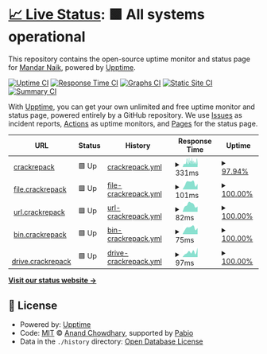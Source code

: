 # [📈 Live Status](https://mandarnaik016.github.io/Upptime): <!--live status--> **🟩 All systems operational**

This repository contains the open-source uptime monitor and status page for [Mandar Naik](https://mandarnaik016.github.io/), powered by [Upptime](https://github.com/upptime/upptime).

[![Uptime CI](https://github.com/mandarnaik016/Upptime/workflows/Uptime%20CI/badge.svg)](https://github.com/mandarnaik016/Upptime/actions?query=workflow%3A%22Uptime+CI%22)
[![Response Time CI](https://github.com/mandarnaik016/Upptime/workflows/Response%20Time%20CI/badge.svg)](https://github.com/mandarnaik016/Upptime/actions?query=workflow%3A%22Response+Time+CI%22)
[![Graphs CI](https://github.com/mandarnaik016/Upptime/workflows/Graphs%20CI/badge.svg)](https://github.com/mandarnaik016/Upptime/actions?query=workflow%3A%22Graphs+CI%22)
[![Static Site CI](https://github.com/mandarnaik016/Upptime/workflows/Static%20Site%20CI/badge.svg)](https://github.com/mandarnaik016/Upptime/actions?query=workflow%3A%22Static+Site+CI%22)
[![Summary CI](https://github.com/mandarnaik016/Upptime/workflows/Summary%20CI/badge.svg)](https://github.com/mandarnaik016/Upptime/actions?query=workflow%3A%22Summary+CI%22)

With [Upptime](https://upptime.js.org), you can get your own unlimited and free uptime monitor and status page, powered entirely by a GitHub repository. We use [Issues](https://github.com/mandarnaik016/Upptime/issues) as incident reports, [Actions](https://github.com/mandarnaik016/Upptime/actions) as uptime monitors, and [Pages](https://mandarnaik016.github.io/Upptime) for the status page.

<!--start: status pages-->
<!-- This summary is generated by Upptime (https://github.com/upptime/upptime) -->
<!-- Do not edit this manually, your changes will be overwritten -->
<!-- prettier-ignore -->
| URL | Status | History | Response Time | Uptime |
| --- | ------ | ------- | ------------- | ------ |
| <img alt="" src="https://icons.duckduckgo.com/ip3/www.crackrepack.xyz.ico" height="13"> [crackrepack](https://www.crackrepack.xyz/) | 🟩 Up | [crackrepack.yml](https://github.com/mandarnaik016/Upptime/commits/HEAD/history/crackrepack.yml) | <details><summary><img alt="Response time graph" src="./graphs/crackrepack/response-time-week.png" height="20"> 331ms</summary><br><a href="https://mandarnaik016.github.io/Upptime/history/crackrepack"><img alt="Response time 282" src="https://img.shields.io/endpoint?url=https%3A%2F%2Fraw.githubusercontent.com%2Fmandarnaik016%2FUpptime%2FHEAD%2Fapi%2Fcrackrepack%2Fresponse-time.json"></a><br><a href="https://mandarnaik016.github.io/Upptime/history/crackrepack"><img alt="24-hour response time 348" src="https://img.shields.io/endpoint?url=https%3A%2F%2Fraw.githubusercontent.com%2Fmandarnaik016%2FUpptime%2FHEAD%2Fapi%2Fcrackrepack%2Fresponse-time-day.json"></a><br><a href="https://mandarnaik016.github.io/Upptime/history/crackrepack"><img alt="7-day response time 331" src="https://img.shields.io/endpoint?url=https%3A%2F%2Fraw.githubusercontent.com%2Fmandarnaik016%2FUpptime%2FHEAD%2Fapi%2Fcrackrepack%2Fresponse-time-week.json"></a><br><a href="https://mandarnaik016.github.io/Upptime/history/crackrepack"><img alt="30-day response time 282" src="https://img.shields.io/endpoint?url=https%3A%2F%2Fraw.githubusercontent.com%2Fmandarnaik016%2FUpptime%2FHEAD%2Fapi%2Fcrackrepack%2Fresponse-time-month.json"></a><br><a href="https://mandarnaik016.github.io/Upptime/history/crackrepack"><img alt="1-year response time 282" src="https://img.shields.io/endpoint?url=https%3A%2F%2Fraw.githubusercontent.com%2Fmandarnaik016%2FUpptime%2FHEAD%2Fapi%2Fcrackrepack%2Fresponse-time-year.json"></a></details> | <details><summary><a href="https://mandarnaik016.github.io/Upptime/history/crackrepack">97.94%</a></summary><a href="https://mandarnaik016.github.io/Upptime/history/crackrepack"><img alt="All-time uptime 98.97%" src="https://img.shields.io/endpoint?url=https%3A%2F%2Fraw.githubusercontent.com%2Fmandarnaik016%2FUpptime%2FHEAD%2Fapi%2Fcrackrepack%2Fuptime.json"></a><br><a href="https://mandarnaik016.github.io/Upptime/history/crackrepack"><img alt="24-hour uptime 88.73%" src="https://img.shields.io/endpoint?url=https%3A%2F%2Fraw.githubusercontent.com%2Fmandarnaik016%2FUpptime%2FHEAD%2Fapi%2Fcrackrepack%2Fuptime-day.json"></a><br><a href="https://mandarnaik016.github.io/Upptime/history/crackrepack"><img alt="7-day uptime 97.94%" src="https://img.shields.io/endpoint?url=https%3A%2F%2Fraw.githubusercontent.com%2Fmandarnaik016%2FUpptime%2FHEAD%2Fapi%2Fcrackrepack%2Fuptime-week.json"></a><br><a href="https://mandarnaik016.github.io/Upptime/history/crackrepack"><img alt="30-day uptime 98.97%" src="https://img.shields.io/endpoint?url=https%3A%2F%2Fraw.githubusercontent.com%2Fmandarnaik016%2FUpptime%2FHEAD%2Fapi%2Fcrackrepack%2Fuptime-month.json"></a><br><a href="https://mandarnaik016.github.io/Upptime/history/crackrepack"><img alt="1-year uptime 98.97%" src="https://img.shields.io/endpoint?url=https%3A%2F%2Fraw.githubusercontent.com%2Fmandarnaik016%2FUpptime%2FHEAD%2Fapi%2Fcrackrepack%2Fuptime-year.json"></a></details>
| <img alt="" src="https://icons.duckduckgo.com/ip3/file.crackrepack.xyz.ico" height="13"> [file.crackrepack](https://file.crackrepack.xyz/) | 🟩 Up | [file-crackrepack.yml](https://github.com/mandarnaik016/Upptime/commits/HEAD/history/file-crackrepack.yml) | <details><summary><img alt="Response time graph" src="./graphs/file-crackrepack/response-time-week.png" height="20"> 101ms</summary><br><a href="https://mandarnaik016.github.io/Upptime/history/file-crackrepack"><img alt="Response time 225" src="https://img.shields.io/endpoint?url=https%3A%2F%2Fraw.githubusercontent.com%2Fmandarnaik016%2FUpptime%2FHEAD%2Fapi%2Ffile-crackrepack%2Fresponse-time.json"></a><br><a href="https://mandarnaik016.github.io/Upptime/history/file-crackrepack"><img alt="24-hour response time 88" src="https://img.shields.io/endpoint?url=https%3A%2F%2Fraw.githubusercontent.com%2Fmandarnaik016%2FUpptime%2FHEAD%2Fapi%2Ffile-crackrepack%2Fresponse-time-day.json"></a><br><a href="https://mandarnaik016.github.io/Upptime/history/file-crackrepack"><img alt="7-day response time 101" src="https://img.shields.io/endpoint?url=https%3A%2F%2Fraw.githubusercontent.com%2Fmandarnaik016%2FUpptime%2FHEAD%2Fapi%2Ffile-crackrepack%2Fresponse-time-week.json"></a><br><a href="https://mandarnaik016.github.io/Upptime/history/file-crackrepack"><img alt="30-day response time 225" src="https://img.shields.io/endpoint?url=https%3A%2F%2Fraw.githubusercontent.com%2Fmandarnaik016%2FUpptime%2FHEAD%2Fapi%2Ffile-crackrepack%2Fresponse-time-month.json"></a><br><a href="https://mandarnaik016.github.io/Upptime/history/file-crackrepack"><img alt="1-year response time 225" src="https://img.shields.io/endpoint?url=https%3A%2F%2Fraw.githubusercontent.com%2Fmandarnaik016%2FUpptime%2FHEAD%2Fapi%2Ffile-crackrepack%2Fresponse-time-year.json"></a></details> | <details><summary><a href="https://mandarnaik016.github.io/Upptime/history/file-crackrepack">100.00%</a></summary><a href="https://mandarnaik016.github.io/Upptime/history/file-crackrepack"><img alt="All-time uptime 99.89%" src="https://img.shields.io/endpoint?url=https%3A%2F%2Fraw.githubusercontent.com%2Fmandarnaik016%2FUpptime%2FHEAD%2Fapi%2Ffile-crackrepack%2Fuptime.json"></a><br><a href="https://mandarnaik016.github.io/Upptime/history/file-crackrepack"><img alt="24-hour uptime 100.00%" src="https://img.shields.io/endpoint?url=https%3A%2F%2Fraw.githubusercontent.com%2Fmandarnaik016%2FUpptime%2FHEAD%2Fapi%2Ffile-crackrepack%2Fuptime-day.json"></a><br><a href="https://mandarnaik016.github.io/Upptime/history/file-crackrepack"><img alt="7-day uptime 100.00%" src="https://img.shields.io/endpoint?url=https%3A%2F%2Fraw.githubusercontent.com%2Fmandarnaik016%2FUpptime%2FHEAD%2Fapi%2Ffile-crackrepack%2Fuptime-week.json"></a><br><a href="https://mandarnaik016.github.io/Upptime/history/file-crackrepack"><img alt="30-day uptime 99.89%" src="https://img.shields.io/endpoint?url=https%3A%2F%2Fraw.githubusercontent.com%2Fmandarnaik016%2FUpptime%2FHEAD%2Fapi%2Ffile-crackrepack%2Fuptime-month.json"></a><br><a href="https://mandarnaik016.github.io/Upptime/history/file-crackrepack"><img alt="1-year uptime 99.89%" src="https://img.shields.io/endpoint?url=https%3A%2F%2Fraw.githubusercontent.com%2Fmandarnaik016%2FUpptime%2FHEAD%2Fapi%2Ffile-crackrepack%2Fuptime-year.json"></a></details>
| <img alt="" src="https://icons.duckduckgo.com/ip3/url.crackrepack.xyz.ico" height="13"> [url.crackrepack](https://url.crackrepack.xyz/) | 🟩 Up | [url-crackrepack.yml](https://github.com/mandarnaik016/Upptime/commits/HEAD/history/url-crackrepack.yml) | <details><summary><img alt="Response time graph" src="./graphs/url-crackrepack/response-time-week.png" height="20"> 82ms</summary><br><a href="https://mandarnaik016.github.io/Upptime/history/url-crackrepack"><img alt="Response time 240" src="https://img.shields.io/endpoint?url=https%3A%2F%2Fraw.githubusercontent.com%2Fmandarnaik016%2FUpptime%2FHEAD%2Fapi%2Furl-crackrepack%2Fresponse-time.json"></a><br><a href="https://mandarnaik016.github.io/Upptime/history/url-crackrepack"><img alt="24-hour response time 62" src="https://img.shields.io/endpoint?url=https%3A%2F%2Fraw.githubusercontent.com%2Fmandarnaik016%2FUpptime%2FHEAD%2Fapi%2Furl-crackrepack%2Fresponse-time-day.json"></a><br><a href="https://mandarnaik016.github.io/Upptime/history/url-crackrepack"><img alt="7-day response time 82" src="https://img.shields.io/endpoint?url=https%3A%2F%2Fraw.githubusercontent.com%2Fmandarnaik016%2FUpptime%2FHEAD%2Fapi%2Furl-crackrepack%2Fresponse-time-week.json"></a><br><a href="https://mandarnaik016.github.io/Upptime/history/url-crackrepack"><img alt="30-day response time 240" src="https://img.shields.io/endpoint?url=https%3A%2F%2Fraw.githubusercontent.com%2Fmandarnaik016%2FUpptime%2FHEAD%2Fapi%2Furl-crackrepack%2Fresponse-time-month.json"></a><br><a href="https://mandarnaik016.github.io/Upptime/history/url-crackrepack"><img alt="1-year response time 240" src="https://img.shields.io/endpoint?url=https%3A%2F%2Fraw.githubusercontent.com%2Fmandarnaik016%2FUpptime%2FHEAD%2Fapi%2Furl-crackrepack%2Fresponse-time-year.json"></a></details> | <details><summary><a href="https://mandarnaik016.github.io/Upptime/history/url-crackrepack">100.00%</a></summary><a href="https://mandarnaik016.github.io/Upptime/history/url-crackrepack"><img alt="All-time uptime 99.19%" src="https://img.shields.io/endpoint?url=https%3A%2F%2Fraw.githubusercontent.com%2Fmandarnaik016%2FUpptime%2FHEAD%2Fapi%2Furl-crackrepack%2Fuptime.json"></a><br><a href="https://mandarnaik016.github.io/Upptime/history/url-crackrepack"><img alt="24-hour uptime 100.00%" src="https://img.shields.io/endpoint?url=https%3A%2F%2Fraw.githubusercontent.com%2Fmandarnaik016%2FUpptime%2FHEAD%2Fapi%2Furl-crackrepack%2Fuptime-day.json"></a><br><a href="https://mandarnaik016.github.io/Upptime/history/url-crackrepack"><img alt="7-day uptime 100.00%" src="https://img.shields.io/endpoint?url=https%3A%2F%2Fraw.githubusercontent.com%2Fmandarnaik016%2FUpptime%2FHEAD%2Fapi%2Furl-crackrepack%2Fuptime-week.json"></a><br><a href="https://mandarnaik016.github.io/Upptime/history/url-crackrepack"><img alt="30-day uptime 99.19%" src="https://img.shields.io/endpoint?url=https%3A%2F%2Fraw.githubusercontent.com%2Fmandarnaik016%2FUpptime%2FHEAD%2Fapi%2Furl-crackrepack%2Fuptime-month.json"></a><br><a href="https://mandarnaik016.github.io/Upptime/history/url-crackrepack"><img alt="1-year uptime 99.19%" src="https://img.shields.io/endpoint?url=https%3A%2F%2Fraw.githubusercontent.com%2Fmandarnaik016%2FUpptime%2FHEAD%2Fapi%2Furl-crackrepack%2Fuptime-year.json"></a></details>
| <img alt="" src="https://icons.duckduckgo.com/ip3/bin.crackrepack.xyz.ico" height="13"> [bin.crackrepack](https://bin.crackrepack.xyz/) | 🟩 Up | [bin-crackrepack.yml](https://github.com/mandarnaik016/Upptime/commits/HEAD/history/bin-crackrepack.yml) | <details><summary><img alt="Response time graph" src="./graphs/bin-crackrepack/response-time-week.png" height="20"> 75ms</summary><br><a href="https://mandarnaik016.github.io/Upptime/history/bin-crackrepack"><img alt="Response time 210" src="https://img.shields.io/endpoint?url=https%3A%2F%2Fraw.githubusercontent.com%2Fmandarnaik016%2FUpptime%2FHEAD%2Fapi%2Fbin-crackrepack%2Fresponse-time.json"></a><br><a href="https://mandarnaik016.github.io/Upptime/history/bin-crackrepack"><img alt="24-hour response time 72" src="https://img.shields.io/endpoint?url=https%3A%2F%2Fraw.githubusercontent.com%2Fmandarnaik016%2FUpptime%2FHEAD%2Fapi%2Fbin-crackrepack%2Fresponse-time-day.json"></a><br><a href="https://mandarnaik016.github.io/Upptime/history/bin-crackrepack"><img alt="7-day response time 75" src="https://img.shields.io/endpoint?url=https%3A%2F%2Fraw.githubusercontent.com%2Fmandarnaik016%2FUpptime%2FHEAD%2Fapi%2Fbin-crackrepack%2Fresponse-time-week.json"></a><br><a href="https://mandarnaik016.github.io/Upptime/history/bin-crackrepack"><img alt="30-day response time 210" src="https://img.shields.io/endpoint?url=https%3A%2F%2Fraw.githubusercontent.com%2Fmandarnaik016%2FUpptime%2FHEAD%2Fapi%2Fbin-crackrepack%2Fresponse-time-month.json"></a><br><a href="https://mandarnaik016.github.io/Upptime/history/bin-crackrepack"><img alt="1-year response time 210" src="https://img.shields.io/endpoint?url=https%3A%2F%2Fraw.githubusercontent.com%2Fmandarnaik016%2FUpptime%2FHEAD%2Fapi%2Fbin-crackrepack%2Fresponse-time-year.json"></a></details> | <details><summary><a href="https://mandarnaik016.github.io/Upptime/history/bin-crackrepack">100.00%</a></summary><a href="https://mandarnaik016.github.io/Upptime/history/bin-crackrepack"><img alt="All-time uptime 99.89%" src="https://img.shields.io/endpoint?url=https%3A%2F%2Fraw.githubusercontent.com%2Fmandarnaik016%2FUpptime%2FHEAD%2Fapi%2Fbin-crackrepack%2Fuptime.json"></a><br><a href="https://mandarnaik016.github.io/Upptime/history/bin-crackrepack"><img alt="24-hour uptime 100.00%" src="https://img.shields.io/endpoint?url=https%3A%2F%2Fraw.githubusercontent.com%2Fmandarnaik016%2FUpptime%2FHEAD%2Fapi%2Fbin-crackrepack%2Fuptime-day.json"></a><br><a href="https://mandarnaik016.github.io/Upptime/history/bin-crackrepack"><img alt="7-day uptime 100.00%" src="https://img.shields.io/endpoint?url=https%3A%2F%2Fraw.githubusercontent.com%2Fmandarnaik016%2FUpptime%2FHEAD%2Fapi%2Fbin-crackrepack%2Fuptime-week.json"></a><br><a href="https://mandarnaik016.github.io/Upptime/history/bin-crackrepack"><img alt="30-day uptime 99.89%" src="https://img.shields.io/endpoint?url=https%3A%2F%2Fraw.githubusercontent.com%2Fmandarnaik016%2FUpptime%2FHEAD%2Fapi%2Fbin-crackrepack%2Fuptime-month.json"></a><br><a href="https://mandarnaik016.github.io/Upptime/history/bin-crackrepack"><img alt="1-year uptime 99.89%" src="https://img.shields.io/endpoint?url=https%3A%2F%2Fraw.githubusercontent.com%2Fmandarnaik016%2FUpptime%2FHEAD%2Fapi%2Fbin-crackrepack%2Fuptime-year.json"></a></details>
| <img alt="" src="https://icons.duckduckgo.com/ip3/drive.crackrepack.xyz.ico" height="13"> [drive.crackrepack](https://drive.crackrepack.xyz/) | 🟩 Up | [drive-crackrepack.yml](https://github.com/mandarnaik016/Upptime/commits/HEAD/history/drive-crackrepack.yml) | <details><summary><img alt="Response time graph" src="./graphs/drive-crackrepack/response-time-week.png" height="20"> 97ms</summary><br><a href="https://mandarnaik016.github.io/Upptime/history/drive-crackrepack"><img alt="Response time 82" src="https://img.shields.io/endpoint?url=https%3A%2F%2Fraw.githubusercontent.com%2Fmandarnaik016%2FUpptime%2FHEAD%2Fapi%2Fdrive-crackrepack%2Fresponse-time.json"></a><br><a href="https://mandarnaik016.github.io/Upptime/history/drive-crackrepack"><img alt="24-hour response time 181" src="https://img.shields.io/endpoint?url=https%3A%2F%2Fraw.githubusercontent.com%2Fmandarnaik016%2FUpptime%2FHEAD%2Fapi%2Fdrive-crackrepack%2Fresponse-time-day.json"></a><br><a href="https://mandarnaik016.github.io/Upptime/history/drive-crackrepack"><img alt="7-day response time 97" src="https://img.shields.io/endpoint?url=https%3A%2F%2Fraw.githubusercontent.com%2Fmandarnaik016%2FUpptime%2FHEAD%2Fapi%2Fdrive-crackrepack%2Fresponse-time-week.json"></a><br><a href="https://mandarnaik016.github.io/Upptime/history/drive-crackrepack"><img alt="30-day response time 82" src="https://img.shields.io/endpoint?url=https%3A%2F%2Fraw.githubusercontent.com%2Fmandarnaik016%2FUpptime%2FHEAD%2Fapi%2Fdrive-crackrepack%2Fresponse-time-month.json"></a><br><a href="https://mandarnaik016.github.io/Upptime/history/drive-crackrepack"><img alt="1-year response time 82" src="https://img.shields.io/endpoint?url=https%3A%2F%2Fraw.githubusercontent.com%2Fmandarnaik016%2FUpptime%2FHEAD%2Fapi%2Fdrive-crackrepack%2Fresponse-time-year.json"></a></details> | <details><summary><a href="https://mandarnaik016.github.io/Upptime/history/drive-crackrepack">100.00%</a></summary><a href="https://mandarnaik016.github.io/Upptime/history/drive-crackrepack"><img alt="All-time uptime 100.00%" src="https://img.shields.io/endpoint?url=https%3A%2F%2Fraw.githubusercontent.com%2Fmandarnaik016%2FUpptime%2FHEAD%2Fapi%2Fdrive-crackrepack%2Fuptime.json"></a><br><a href="https://mandarnaik016.github.io/Upptime/history/drive-crackrepack"><img alt="24-hour uptime 100.00%" src="https://img.shields.io/endpoint?url=https%3A%2F%2Fraw.githubusercontent.com%2Fmandarnaik016%2FUpptime%2FHEAD%2Fapi%2Fdrive-crackrepack%2Fuptime-day.json"></a><br><a href="https://mandarnaik016.github.io/Upptime/history/drive-crackrepack"><img alt="7-day uptime 100.00%" src="https://img.shields.io/endpoint?url=https%3A%2F%2Fraw.githubusercontent.com%2Fmandarnaik016%2FUpptime%2FHEAD%2Fapi%2Fdrive-crackrepack%2Fuptime-week.json"></a><br><a href="https://mandarnaik016.github.io/Upptime/history/drive-crackrepack"><img alt="30-day uptime 100.00%" src="https://img.shields.io/endpoint?url=https%3A%2F%2Fraw.githubusercontent.com%2Fmandarnaik016%2FUpptime%2FHEAD%2Fapi%2Fdrive-crackrepack%2Fuptime-month.json"></a><br><a href="https://mandarnaik016.github.io/Upptime/history/drive-crackrepack"><img alt="1-year uptime 100.00%" src="https://img.shields.io/endpoint?url=https%3A%2F%2Fraw.githubusercontent.com%2Fmandarnaik016%2FUpptime%2FHEAD%2Fapi%2Fdrive-crackrepack%2Fuptime-year.json"></a></details>

<!--end: status pages-->

[**Visit our status website →**](https://mandarnaik016.github.io/Upptime)

## 📄 License

- Powered by: [Upptime](https://github.com/upptime/upptime)
- Code: [MIT](./LICENSE) © [Anand Chowdhary](https://anandchowdhary.com), supported by [Pabio](https://pabio.com)
- Data in the `./history` directory: [Open Database License](https://opendatacommons.org/licenses/odbl/1-0/)

